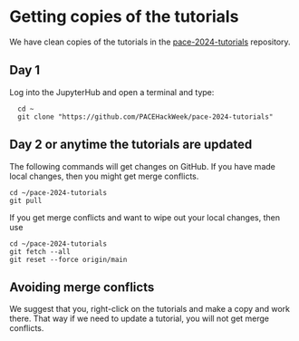 # Getting copies of the tutorials

We have clean copies of the tutorials in the [pace-2024-tutorials](https://github.com/PACEHackWeek/pace-2024-tutorials) repository.

## Day 1

Log into the JupyterHub and open a terminal and type:

```shell
  cd ~
  git clone "https://github.com/PACEHackWeek/pace-2024-tutorials"
```

## Day 2 or anytime the tutorials are updated

The following commands will get changes on GitHub. If you have made local changes, then you might get merge conflicts.
  ```
  cd ~/pace-2024-tutorials
  git pull
  ```

  If you get merge conflicts and want to wipe out your local changes, then use
  ```
  cd ~/pace-2024-tutorials
  git fetch --all
  git reset --force origin/main
  ```

## Avoiding merge conflicts

We suggest that you, right-click on the tutorials and make a copy and work there. That way if we need to update a tutorial, you will not get merge conflicts.
